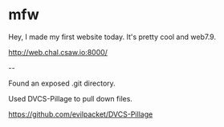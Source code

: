 # mfw

Hey, I made my first website today. It's pretty cool and web7.9.

http://web.chal.csaw.io:8000/

--

Found an exposed .git directory.  

Used DVCS-Pillage to pull down files. 

https://github.com/evilpacket/DVCS-Pillage

